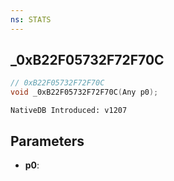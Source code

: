 ```yaml
---
ns: STATS
---
```

## _0xB22F05732F72F70C

```c
// 0xB22F05732F72F70C
void _0xB22F05732F72F70C(Any p0);
```

```
NativeDB Introduced: v1207
```

## Parameters
* **p0**:
